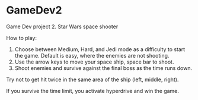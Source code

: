 # GameDev2
Game Dev project 2. Star Wars space shooter

How to play:
1) Choose between Medium, Hard, and Jedi mode as a difficulty to start the game. Default is easy, where the enemies are not shooting.
2) Use the arrow keys to move your space ship, space bar to shoot.
3) Shoot enemies and survive against the final boss as the time runs down.

Try not to get hit twice in the same area of the ship (left, middle, right).

If you survive the time limit, you activate hyperdrive and win the game.